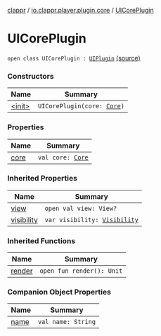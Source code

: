 [clappr](../../index.md) / [io.clappr.player.plugin.core](../index.md) / [UICorePlugin](.)

# UICorePlugin

`open class UICorePlugin : `[`UIPlugin`](../../io.clappr.player.plugin/-u-i-plugin/index.md) [(source)](https://github.com/clappr/clappr-android/tree/dev/clappr/src/main/kotlin/io/clappr/player/plugin/Core/UICorePlugin.kt#L7)

### Constructors

| Name | Summary |
|---|---|
| [&lt;init&gt;](-init-.md) | `UICorePlugin(core: `[`Core`](../../io.clappr.player.components/-core/index.md)`)` |

### Properties

| Name | Summary |
|---|---|
| [core](core.md) | `val core: `[`Core`](../../io.clappr.player.components/-core/index.md) |

### Inherited Properties

| Name | Summary |
|---|---|
| [view](../../io.clappr.player.plugin/-u-i-plugin/view.md) | `open val view: View?` |
| [visibility](../../io.clappr.player.plugin/-u-i-plugin/visibility.md) | `var visibility: `[`Visibility`](../../io.clappr.player.plugin/-u-i-plugin/-visibility/index.md) |

### Inherited Functions

| Name | Summary |
|---|---|
| [render](../../io.clappr.player.plugin/-u-i-plugin/render.md) | `open fun render(): Unit` |

### Companion Object Properties

| Name | Summary |
|---|---|
| [name](name.md) | `val name: String` |
